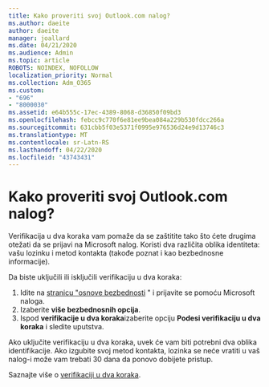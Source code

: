 ```yaml
---
title: Kako proveriti svoj Outlook.com nalog?
ms.author: daeite
author: daeite
manager: joallard
ms.date: 04/21/2020
ms.audience: Admin
ms.topic: article
ROBOTS: NOINDEX, NOFOLLOW
localization_priority: Normal
ms.collection: Adm_O365
ms.custom:
- "696"
- "8000030"
ms.assetid: e64b555c-17ec-4389-8068-d36850f09bd3
ms.openlocfilehash: febcc9c770f6e81ee9bea084a229b530fdcc266a
ms.sourcegitcommit: 631cbb5f03e5371f0995e976536d24e9d13746c3
ms.translationtype: MT
ms.contentlocale: sr-Latn-RS
ms.lasthandoff: 04/22/2020
ms.locfileid: "43743431"
---
```

# <a name="how-to-verify-your-outlookcom-account"></a>Kako proveriti svoj Outlook.com nalog?

Verifikacija u dva koraka vam pomaže da se zaštitite tako što ćete drugima otežati da se prijavi na Microsoft nalog. Koristi dva različita oblika identiteta: vašu lozinku i metod kontakta (takođe poznat i kao bezbednosne informacije).
  
Da biste uključili ili isključili verifikaciju u dva koraka:
  
1. Idite na [stranicu "osnove bezbednosti](https://go.microsoft.com/fwlink/?linkid=842325) " i prijavite se pomoću Microsoft naloga.
2. Izaberite **više bezbednosnih opcija**.
3. Ispod **verifikacije u dva koraka**izaberite opciju **Podesi verifikaciju u dva koraka** i sledite uputstva.

Ako uključite verifikaciju u dva koraka, uvek će vam biti potrebni dva oblika identifikacije. Ako izgubite svoj metod kontakta, lozinka se neće vratiti u vaš nalog-i može vam trebati 30 dana da ponovo dobijete pristup.
  
Saznajte više o [verifikaciji u dva koraka](https://go.microsoft.com/fwlink/?linkid=872270).
  